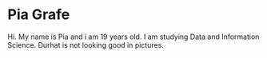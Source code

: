 # Pia Grafe
Hi.
My name is Pia and i am 19 years old. I am studying Data and Information Science. Durhat is not looking good in pictures.  
